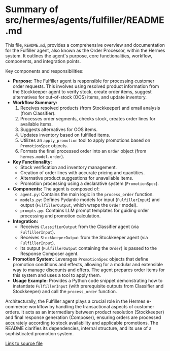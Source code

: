 # Summary of src/hermes/agents/fulfiller/README.md

This file, `README.md`, provides a comprehensive overview and documentation for the Fulfiller agent, also known as the Order Processor, within the Hermes system. It outlines the agent's purpose, core functionalities, workflow, components, and integration points.

Key components and responsibilities:
-   **Purpose:** The Fulfiller agent is responsible for processing customer order requests. This involves using resolved product information from the Stockkeeper agent to verify stock, create order items, suggest alternatives for out-of-stock (OOS) items, and update inventory.
-   **Workflow Summary:**
    1.  Receives resolved products (from Stockkeeper) and email analysis (from Classifier).
    2.  Processes order segments, checks stock, creates order lines for available items.
    3.  Suggests alternatives for OOS items.
    4.  Updates inventory based on fulfilled items.
    5.  Utilizes an `apply_promotion` tool to apply promotions based on `PromotionSpec` objects.
    6.  Formats the final processed order into an `Order` object (from `hermes.model.order`).
-   **Key Functionality:**
    -   Stock verification and inventory management.
    -   Creation of order lines with accurate pricing and quantities.
    -   Alternative product suggestions for unavailable items.
    -   Promotion processing using a declarative system (`PromotionSpec`).
-   **Components:** The agent is composed of:
    -   `agent.py`: Contains the main logic in the `process_order` function.
    -   `models.py`: Defines Pydantic models for input (`FulfillerInput`) and output (`FulfillerOutput`, which wraps the `Order` model).
    -   `prompts.py`: Contains LLM prompt templates for guiding order processing and promotion calculation.
-   **Integration:**
    -   Receives `ClassifierOutput` from the Classifier agent (via `FulfillerInput`).
    -   Receives `StockkeeperOutput` from the Stockkeeper agent (via `FulfillerInput`).
    -   Its output (`FulfillerOutput` containing the `Order`) is passed to the Response Composer agent.
-   **Promotion System:** Leverages `PromotionSpec` objects that define promotion conditions and effects, allowing for a modular and extensible way to manage discounts and offers. The agent prepares order items for this system and uses a tool to apply them.
-   **Usage Example:** Provides a Python code snippet demonstrating how to instantiate `FulfillerInput` (with prerequisite outputs from Classifier and Stockkeeper) and call the `process_order` function.

Architecturally, the Fulfiller agent plays a crucial role in the Hermes e-commerce workflow by handling the transactional aspects of customer orders. It acts as an intermediary between product resolution (Stockkeeper) and final response generation (Composer), ensuring orders are processed accurately according to stock availability and applicable promotions. The README clarifies its dependencies, internal structure, and its use of a sophisticated promotion system.

[Link to source file](../../../../src/hermes/agents/fulfiller/README.md) 